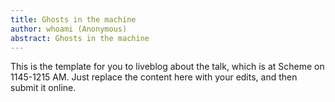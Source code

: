 ```yaml
---
title: Ghosts in the machine
author: whoami (Anonymous)
abstract: Ghosts in the machine
---
```


This is the template for you to liveblog about the talk,
which is at Scheme on 1145-1215 AM.  Just replace the content here
with your edits, and then submit it online.
